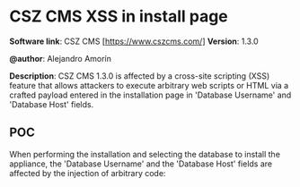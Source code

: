 # CSZ CMS XSS in install page
**Software link**: CSZ CMS [https://www.cszcms.com/]
**Version**: 1.3.0

**@author**: Alejandro Amorín

**Description**: CSZ CMS 1.3.0 is affected by a cross-site scripting (XSS) feature that allows attackers to execute arbitrary web scripts or HTML via a crafted payload entered in the installation page in 'Database Username' and 'Database Host' fields.

## POC

When performing the installation and selecting the database to install the appliance, the 'Database Username' and the 'Database Host' fields are affected by the injection of arbitrary code:





